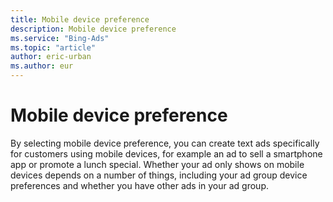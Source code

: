 ```yaml
---
title: Mobile device preference
description: Mobile device preference
ms.service: "Bing-Ads"
ms.topic: "article"
author: eric-urban
ms.author: eur
---
```


# Mobile device preference

By selecting mobile device preference, you can create text ads specifically for customers using mobile devices,       for example an ad to sell a smartphone app or promote a lunch special. Whether your ad only shows on mobile devices depends on a number of things, including    your ad group device preferences and whether you have other ads in your ad group.


